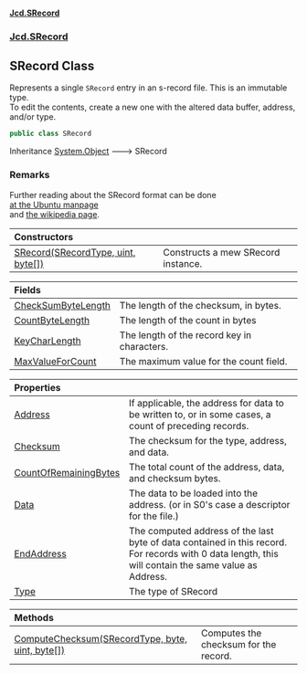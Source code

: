 #### [Jcd.SRecord](index.md 'index')
### [Jcd.SRecord](Jcd.SRecord.md 'Jcd.SRecord')

## SRecord Class

Represents a single `SRecord` entry in an s-record file. This is an immutable type.  
To edit the contents, create a new one with the altered data buffer, address, and/or type.

```csharp
public class SRecord
```

Inheritance [System.Object](https://docs.microsoft.com/en-us/dotnet/api/System.Object 'System.Object') &#129106; SRecord

### Remarks
Further reading about the SRecord format can be done  
[ at the Ubuntu manpage](https://manpages.ubuntu.com/manpages/trusty/man5/srec.5.html 'https://manpages.ubuntu.com/manpages/trusty/man5/srec.5.html')  
and [the wikipedia page](https://en.wikipedia.org/wiki/SREC_(file_format) 'https://en.wikipedia.org/wiki/SREC_(file_format)').

| Constructors | |
| :--- | :--- |
| [SRecord(SRecordType, uint, byte[])](Jcd.SRecord.SRecord.SRecord(Jcd.SRecord.SRecordType,uint,byte[]).md 'Jcd.SRecord.SRecord.SRecord(Jcd.SRecord.SRecordType, uint, byte[])') | Constructs a mew SRecord instance. |

| Fields | |
| :--- | :--- |
| [CheckSumByteLength](Jcd.SRecord.SRecord.CheckSumByteLength.md 'Jcd.SRecord.SRecord.CheckSumByteLength') | The length of the checksum, in bytes. |
| [CountByteLength](Jcd.SRecord.SRecord.CountByteLength.md 'Jcd.SRecord.SRecord.CountByteLength') | The length of the count in bytes |
| [KeyCharLength](Jcd.SRecord.SRecord.KeyCharLength.md 'Jcd.SRecord.SRecord.KeyCharLength') | The length of the record key in characters. |
| [MaxValueForCount](Jcd.SRecord.SRecord.MaxValueForCount.md 'Jcd.SRecord.SRecord.MaxValueForCount') | The maximum value for the count field. |

| Properties | |
| :--- | :--- |
| [Address](Jcd.SRecord.SRecord.Address.md 'Jcd.SRecord.SRecord.Address') | If applicable, the address for data to be written to, or in some cases, a count of preceding records. |
| [Checksum](Jcd.SRecord.SRecord.Checksum.md 'Jcd.SRecord.SRecord.Checksum') | The checksum for the type, address, and data. |
| [CountOfRemainingBytes](Jcd.SRecord.SRecord.CountOfRemainingBytes.md 'Jcd.SRecord.SRecord.CountOfRemainingBytes') | The total count of the address, data, and checksum bytes. |
| [Data](Jcd.SRecord.SRecord.Data.md 'Jcd.SRecord.SRecord.Data') | The data to be loaded into the address. (or in S0's case a descriptor for the file.) |
| [EndAddress](Jcd.SRecord.SRecord.EndAddress.md 'Jcd.SRecord.SRecord.EndAddress') | The computed address of the last byte of data contained in this record.<br/>For records with 0 data length, this will contain the same value as Address. |
| [Type](Jcd.SRecord.SRecord.Type.md 'Jcd.SRecord.SRecord.Type') | The type of SRecord |

| Methods | |
| :--- | :--- |
| [ComputeChecksum(SRecordType, byte, uint, byte[])](Jcd.SRecord.SRecord.ComputeChecksum(Jcd.SRecord.SRecordType,byte,uint,byte[]).md 'Jcd.SRecord.SRecord.ComputeChecksum(Jcd.SRecord.SRecordType, byte, uint, byte[])') | Computes the checksum for the record. |
